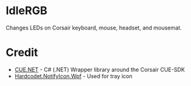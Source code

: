 # IdleRGB
Changes LEDs on Corsair keyboard, mouse, headset, and mousemat.

# Credit
* [CUE.NET](https://github.com/DarthAffe/CUE.NET) - C# (.NET) Wrapper library around the Corsair CUE-SDK
* [Hardcodet.NotifyIcon.Wpf](http://www.hardcodet.net/wpf-notifyicon) - Used for tray icon

